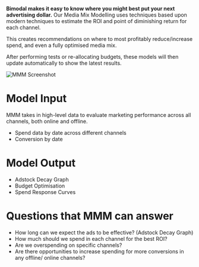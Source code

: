 **Bimodal makes it easy to know where you might best put your next advertising dollar.** Our Media Mix Modelling uses techniques based upon modern techniques to estimate the ROI and point of diminishing return for each channel.

This creates recommendations on where to most profitably reduce/increase spend, and even a fully optimised media mix.

After performing tests or re-allocating budgets, these models will then update automatically to show the latest results.

![MMM Screenshot](https://childish-evening-2be.notion.site/image/https%3A%2F%2Fprod-files-secure.s3.us-west-2.amazonaws.com%2Fdb2a3bd2-4ab6-4791-9fcb-408445a57de8%2F07c7de45-2858-4d19-afcf-8ff255a853af%2FScreen_Shot_2023-11-01_at_3.26.48_pm.png?table=block&id=ab9be1ca-2865-4d88-9b30-54eca489a86c&spaceId=db2a3bd2-4ab6-4791-9fcb-408445a57de8&width=1450&userId=&cache=v2)

# Model Input

MMM takes in high-level data to evaluate marketing performance across all channels, both online and offline.
- Spend data by date across different channels
- Conversion by date
# Model Output

- Adstock Decay Graph
- Budget Optimisation
- Spend Response Curves
# Questions that MMM can answer

- How long can we expect the ads to be effective? (Adstock Decay Graph)
- How much should we spend in each channel for the best ROI?
- Are we overspending on specific channels?
- Are there opportunities to increase spending for more conversions in any offline/ online channels?